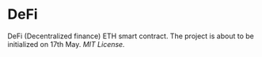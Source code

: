 # DeFi
DeFi (Decentralized finance) ETH smart contract. The project is about to be initialized on 17th May.
<i>MIT License.</i>
